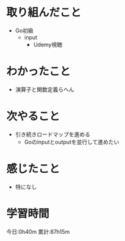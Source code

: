 # 取り組んだこと
  - Go初級
    - input
      - Udemy視聴

# わかったこと
  - 演算子と関数定義らへん

# 次やること
  - 引き続きロードマップを進める
    - Goのinputとoutputを並行して進めたい

# 感じたこと
  - 特になし


# 学習時間
今日:0h40m
累計:87h15m
